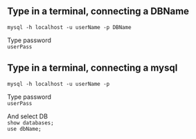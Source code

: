 ## Type in a terminal, connecting a DBName  
  `mysql -h localhost -u userName -p DBName`

Type password  
  `userPass`  
  
  
## Type in a terminal, connecting a mysql  
`mysql -h localhost -u userName -p`  


Type password  
  `userPass`  

And select DB  
`show databases;`  
`use dbName;`
